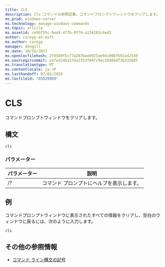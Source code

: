 ```yaml
---
title: CLS
description: Cls コマンドの参照記事。コマンドプロンプトウィンドウをクリアします。
ms.prod: windows-server
ms.technology: manage-windows-commands
ms.topic: article
ms.assetid: ce9bf55c-bed4-47fb-8f79-a134202c4ed3
author: coreyp-at-msft
ms.author: coreyp
manager: dongill
ms.date: 10/16/2017
ms.openlocfilehash: 2fd589f5c77a287bae8925ae94c00bfb92a42549
ms.sourcegitcommit: 2afed2461574a3f53f84fc9ec28d86df3b335685
ms.translationtype: MT
ms.contentlocale: ja-JP
ms.lasthandoff: 07/02/2020
ms.locfileid: "85929889"
---
```

# <a name="cls"></a>CLS

コマンドプロンプトウィンドウをクリアします。

## <a name="syntax"></a>構文

```
cls
```

### <a name="parameters"></a>パラメーター

| パラメーター | 説明 |
| --------- | ----------- |
| /? | コマンド プロンプトにヘルプを表示します。 |

## <a name="examples"></a>例

コマンドプロンプトウィンドウに表示されたすべての情報をクリアし、空白のウィンドウに戻るには、次のように入力します。

```
cls
```

## <a name="additional-references"></a>その他の参照情報

- [コマンド ライン構文の記号](command-line-syntax-key.md)